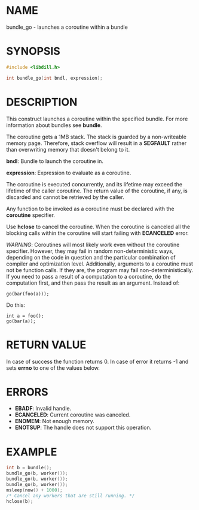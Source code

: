 # NAME

bundle_go - launches a coroutine within a bundle

# SYNOPSIS

```c
#include <libdill.h>

int bundle_go(int bndl, expression);
```

# DESCRIPTION

This construct launches a coroutine within the specified bundle.
For more information about bundles see **bundle**.

The coroutine gets a 1MB stack.
The stack is guarded by a non-writeable memory page. Therefore,
stack overflow will result in a **SEGFAULT** rather than overwriting
memory that doesn't belong to it.

**bndl**: Bundle to launch the coroutine in.

**expression**: Expression to evaluate as a coroutine.

The coroutine is executed concurrently, and its lifetime may exceed the
lifetime of the caller coroutine. The return value of the coroutine, if any,
is discarded and cannot be retrieved by the caller.

Any function to be invoked as a coroutine must be declared with the
**coroutine** specifier.

Use **hclose** to cancel the coroutine. When the coroutine is canceled
all the blocking calls within the coroutine will start failing with
**ECANCELED** error.

_WARNING_: Coroutines will most likely work even without the coroutine
specifier. However, they may fail in random non-deterministic ways,
depending on the code in question and the particular combination of compiler
and optimization level. Additionally, arguments to a coroutine must not be
function calls. If they are, the program may fail non-deterministically.
If you need to pass a result of a computation to a coroutine, do the
computation first, and then pass the result as an argument.  Instead of:

```
go(bar(foo(a)));
```

Do this:

```
int a = foo();
go(bar(a));
```

# RETURN VALUE

In case of success the function returns 0. In case of error it returns -1 and sets **errno** to one of the values below.

# ERRORS

* **EBADF**: Invalid handle.
* **ECANCELED**: Current coroutine was canceled.
* **ENOMEM**: Not enough memory.
* **ENOTSUP**: The handle does not support this operation.

# EXAMPLE

```c
int b = bundle();
bundle_go(b, worker());
bundle_go(b, worker());
bundle_go(b, worker());
msleep(now() + 1000);
/* Cancel any workers that are still running. */
hclose(b);
```

